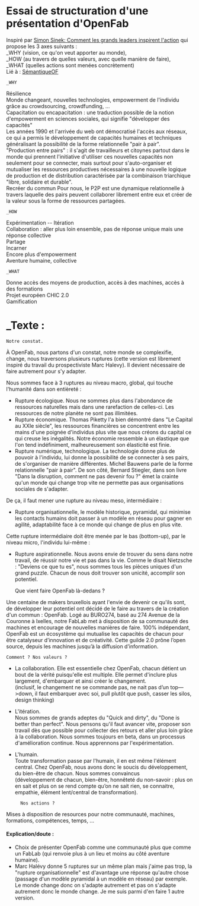 # Essai de structuration d'une présentation d'OpenFab  
Inspiré par [Simon Sinek: Comment les grands leaders inspirent l'action](https://www.ted.com/talks/simon_sinek_how_great_leaders_inspire_action?language=fr)
qui propose les 3 axes suivants :  
_WHY (vision, ce qu'on veut apporter au monde),  
_HOW (au travers de quelles valeurs, avec quelle manière de faire),  
_WHAT (quelles actions sont menées concrètement)  
Lié à : [SémantiqueOF](https://github.com/Ginsburg/openfab/blob/master/S%C3%A9mantiqueOF.md)  

    _WHY  
Résilience  
Monde changeant, nouvelles technologies, empowerment de l'individu grâce au crowdsourcing, crowdfunding, ...  
Capacitation ou encapacitation : une traduction possible de la notion d'empowerment en sciences sociales, qui signifie "développer des capacités"  
Les années 1990 et l'arrivée du web ont démocratisé l'accès aux réseaux, ce qui a permis le développement de capacités humaines et techniques généralisant la possibilité de la forme relationnelle "pair à pair".  
"Production entre pairs" : il s'agit de travailleurs et citoynes partout dans le monde qui prennent l'initiative d'utiliser ces nouvelles capacités non seulement pour se connecter, mais surtout pour s'auto-organiser et mutualiser les ressources productives nécessaires à une nouvelle logique de production et de distribution caractérisée par la combinaison triarchique "libre, solidaire et durable".  
Recréer du commun
Pour nous, le P2P est une dynamique relationnelle à travers laquelle des pairs peuvent collaborer librement entre eux et créer de la valeur sous la forme de ressources partagées.

    _HOW    
Expérimentation -- Itération  
Collaboration : aller plus loin ensemble, pas de réponse unique mais une réponse collective  
Partage  
Incarner  
Encore plus d'empowerment  
Aventure humaine, collective  

    _WHAT  
Donne accès des moyens de production, accès à des machines, accès à des formations  
Projet européen CHIC 2.0  
Gamification  

# _Texte : 
  
    Notre constat.  

À OpenFab, nous partons d'un constat, notre monde se complexifie, change, nous traversons plusieurs ruptures (cette version est librement inspiré du travail du prospectiviste Marc Halevy). Il devient nécessaire de faire autrement pour s'y adapter.  

Nous sommes face à 3 ruptures au niveau macro, global, qui touche l'humanité dans son entièreté :
+ Rupture écologique.  Nous ne sommes plus dans l'abondance de ressources naturelles mais dans une rarefaction de celles-ci. Les ressources de notre planète ne sont pas illimitées.  
+ Rupture économique. Thomas Piketty l'a bien démontré dans "Le Capital au XXIe siècle", les ressources financières se concentrent entre les mains d'une poignée d'individus plus vite que nous créons du capital ce qui creuse les inégalités. Notre économie ressemble à un élastique que l'on tend indéfiniment, malheureusement son élasticité est finie.
+ Rupture numérique, technologique. La technologie donne plus de pouvoir à l'individu, lui donne la possibilité de se connecter à ses pairs, de s'organiser de manière différentes. Michel Bauwens parle de la forme relationnelle "pair à pair". De son côté, Bernard Stiegler, dans son livre "Dans la disruption, comment ne pas devenir fou ?" émet la crainte qu'un monde qui change trop vite ne permette pas aux organisations sociales de s'adapter.  

De ça, il faut mener une rupture au niveau meso, intermédiaire :  
+ Rupture organisationnelle, le modèle historique, pyramidal, qui minimise les contacts humains doit passer à un modèle en réseau pour gagner en agilité, adaptabilité face à ce monde qui change de plus en plus vite. 

Cette rupture intermédiaire doit être menée par le bas (bottom-up), par le niveau micro, l'individu lui-même :  
+ Rupture aspirationnelle. Nous avons envie de trouver du sens dans notre travail, de réussir notre vie et pas dans la vie. Comme le disait Nietzsche : "Deviens ce que tu es", nous sommes tous les pièces uniques d'un grand puzzle. Chacun de nous doit trouver son unicité, accomplir son potentiel.  

    Que vient faire OpenFab là-dedans ?  

Une centaine de makers bruxellois ayant l'envie de devenir ce qu'ils sont, de développer leur potentiel ont décidé de le faire au travers de la création d'un commun : OpenFab. Logé au BURO274, basé au 274 Avenue de la Couronne à Ixelles, notre FabLab met à disposition de sa communauté des machines et encourage de nouvelles manières de faire. 100% indépendant, OpenFab est un écosystème qui mutualise les capacités de chacun pour être catalyseur d’innovation et de créativité. Cette guilde 2.0 prône l’open source, depuis les machines jusqu’à la diffusion d’information.

    Comment ? Nos valeurs ?   

+ La collaboration. 
Elle est essentielle chez OpenFab, chacun détient un bout de la vérité puisqu'elle est multiple. Elle permet d'inclure plus largement, d'embarquer et ainsi créer le changement.  
(inclusif, le changement ne se commande pas, ne nait pas d’un top—>down, il faut embarquer avec soi, pull plutôt que push, casser les silos, design thinking)  

+ L'itération.  
Nous sommes de grands adeptes du "Quick and dirty", du "Done is better than perfect". Nous pensons qu'il faut avancer vite, proposer son travail dès que possible pour collecter des retours et aller plus loin grâce à la collaboration. Nous sommes toujours en beta, dans un processus d'amélioration continue. Nous apprennons par l'expérimentation.  

+ L'humain.  
Toute transformation passe par l'humain, il en est même l'élément central. Chez OpenFab, nous avons donc le soucis du développement, du bien-être de chacun. Nous sommes convaincus  
(développement de chacun, bien-être, honnêteté du non-savoir : plus on en sait et plus on se rend compte qu’on ne sait rien, se connaitre, empathie, élément lent/central de transformation).  

        Nos actions ?  

Mises à disposition de resources pour notre communauté, machines, formations, compétences, temps, ...


#### Explication/doute :  
+ Choix de présenter OpenFab comme une communauté plus que comme un FabLab (qui renvoie plus à un lieu et moins au côté
aventure humaine).  
+ Marc Halévy donne 5 ruptures sur un même plan mais j'aime pas trop, la "rupture organisationnelle" est d'avantage une réponse qu'autre chose (passage d'un modèle pyramidal à un modèle en réseau) par exemple. Le monde change donc on s'adapte autrement et pas on s'adapte autrement donc le monde change. Je me suis parmi d'en faire 1 autre version.  
